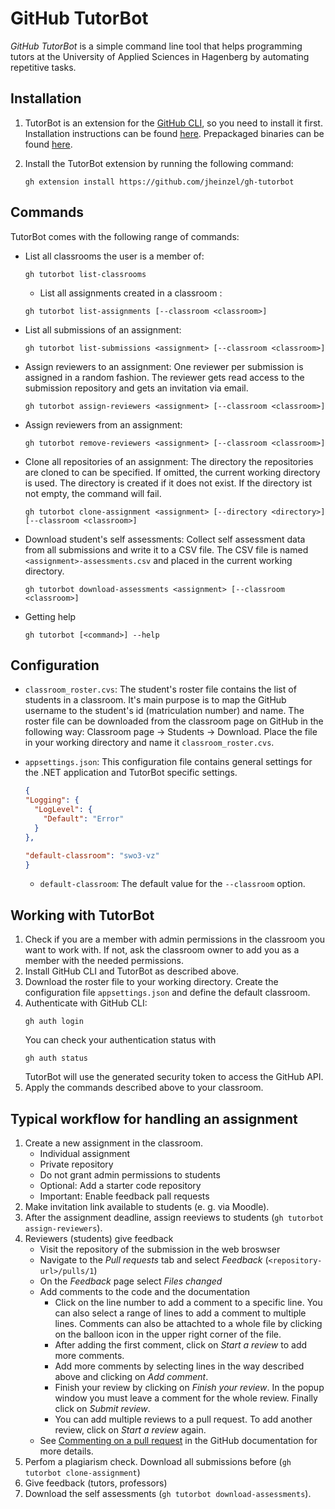 ﻿# GitHub TutorBot

*GitHub TutorBot* is a simple command line tool that helps programming tutors at the University of Applied Sciences in Hagenberg
by automating repetitive tasks.


## Installation

1. TutorBot is an extension for the [GitHub CLI](https://cli.github.com/), so you need to install it first. Installation instructions
   can be found [here](https://github.com/cli/cli#installation). Prepackaged binaries can be found [here](https://github.com/cli/cli/releases/).

2. Install the TutorBot extension by running the following command:
   ```shell
   gh extension install https://github.com/jheinzel/gh-tutorbot
   ```

## Commands

TutorBot comes with the following range of commands:

* List all classrooms the user is a member of:
  ```shell
  gh tutorbot list-classrooms
  ```

  * List all assignments created in a classroom :
  ```shell
  gh tutorbot list-assignments [--classroom <classroom>]
  ```

* List all submissions of an assignment:
  ```shell
  gh tutorbot list-submissions <assignment> [--classroom <classroom>]
  ```

* Assign reviewers to an assignment: One reviewer per submission is assigned in a random fashion.
  The reviewer gets read access to the submission repository and gets an invitation via email.
  ```shell
  gh tutorbot assign-reviewers <assignment> [--classroom <classroom>]
  ```

* Assign reviewers from an assignment: 
  ```shell
  gh tutorbot remove-reviewers <assignment> [--classroom <classroom>]
  ```

* Clone all repositories of an assignment: The directory the repositories are cloned to can be specified.
  If omitted, the current working directory is used. The directory is created if it does not exist.
  If the directory ist not empty, the command will fail.
  ```shell
  gh tutorbot clone-assignment <assignment> [--directory <directory>] [--classroom <classroom>]
  ```

* Download student's self assessments: Collect self assessment data from all submissions and write it
  to a CSV file. The CSV file is named `<assignment>-assessments.csv` and placed in the current working directory.
  ```shell
  gh tutorbot download-assessments <assignment> [--classroom <classroom>]
  ```

* Getting help
  ```shell
  gh tutorbot [<command>] --help
  ```

## Configuration
* `classroom_roster.cvs`: The student's roster file contains the list of students in a classroom.
  It's main purpose is to map the GitHub username to the student's id (matriculation number) and name.
  The roster file can be downloaded from the classroom page on GitHub in the following way: Classroom page → Students → Download.
  Place the file in your working directory and name it `classroom_roster.cvs`.

* `appsettings.json`: This configuration file contains general settings for the .NET application and TutorBot specific settings.
  ```json
  {
  "Logging": {
    "LogLevel": {
      "Default": "Error"
    }
  },

  "default-classroom": "swo3-vz"
  }
  ```
  + `default-classroom`: The default value for the `--classroom` option.


## Working with TutorBot

1. Check if you are a member with admin permissions in the classroom you want to work with. 
   If not, ask the classroom owner to add you as a member with the needed permissions.
2. Install GitHub CLI and TutorBot as described above.
3. Download the roster file to your working directory. Create the configuration file `appsettings.json` and define the default classroom.
4. Authenticate with GitHub CLI:
   ```shell
   gh auth login
   ```
   You can check your authentication status with
   ```shell
   gh auth status
   ```
   TutorBot will use the generated security token to access the GitHub API.
5. Apply the commands described above to your classroom.

## Typical workflow for handling an assignment

1. Create a new assignment in the classroom.
   * Individual assignment
   * Private repository
   * Do not grant admin permissions to students
   * Optional: Add a starter code repository
   * Important: Enable feedback pall requests
2. Make invitation link available to students (e. g. via Moodle).
3. After the assignment deadline, assign reeviews to students (`gh tutorbot assign-reviewers`).
4. Reviewers (students) give feedback
   * Visit the repository of the submission in the web broswser
   * Navigate to the *Pull requests* tab and select *Feedback* (`<repository-url>/pulls/1`)
   * On the *Feedback* page select *Files changed*
   * Add comments to the code and the documentation
     + Click on the line number to add a comment to a specific line. You can also select a range of lines to add a comment to multiple lines.
       Comments can also be attachted to a whole file by clicking on the balloon icon in the upper right corner of the file.
     + After adding the first comment, click on *Start a review* to add more comments.
     + Add more comments by selecting lines in the way described above and clicking on *Add comment*. 
     + Finish your review by clicking on *Finish your review*. In the popup window you must leave a comment for the whole review. Finally click on *Submit review*.
     + You can add multiple reviews to a pull request. To add another review, click on *Start a review* again.
   * See [Commenting on a pull request](https://docs.github.com/en/pull-requests/collaborating-with-pull-requests/reviewing-changes-in-pull-requests/commenting-on-a-pull-request) 
     in the GitHub documentation for more details.
5. Perfom a plagiarism check. Download all submissions before (`gh tutorbot clone-assignment`)
6. Give feedback (tutors, professors)
7. Download the self assessments (`gh tutorbot download-assessments`).
